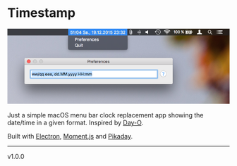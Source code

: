 # Timestamp
![Screenshot of Timestamp app](screenshot.png)

Just a simple macOS menu bar clock replacement app showing the date/time in a given format. Inspired by [Day-O](http://shauninman.com/archive/2011/10/20/day_o_mac_menu_bar_clock).

Built with [Electron](http://electron.atom.io/), [Moment.js](http://momentjs.com/) and [Pikaday](https://github.com/dbushell/Pikaday).


---
v1.0.0
